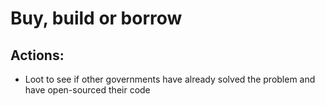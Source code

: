 <!-- TITLE: Buy Build Borrow -->
<!-- SUBTITLE: A quick summary of Buy Build Borrow -->

# Buy, build or borrow


## Actions:

* Loot to see if other governments have already solved the problem and have open-sourced their code
